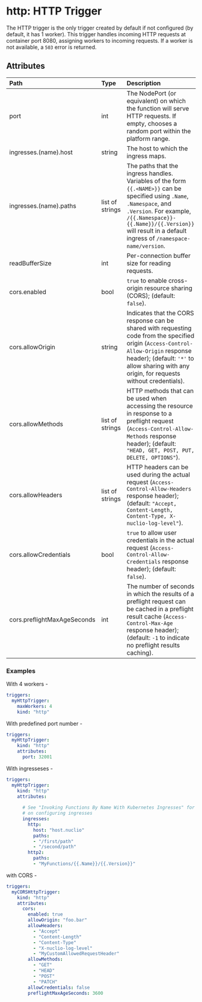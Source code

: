 # http: HTTP Trigger

The HTTP trigger is the only trigger created by default if not configured (by default, it has 1 worker). This trigger handles incoming HTTP requests at container port 8080, assigning workers to incoming requests. If a worker is not available, a `503` error is returned.

## Attributes

| **Path** | **Type** | **Description** |
| :--- | :--- | :--- |
| port | int | The NodePort (or equivalent) on which the function will serve HTTP requests. If empty, chooses a random port within the platform range. |
| ingresses.(name).host | string | The host to which the ingress maps. |
| ingresses.(name).paths | list of strings | The paths that the ingress handles. Variables of the form `{{.<NAME>}}` can be specified using `.Name`, `.Namespace`, and `.Version`. For example, `/{{.Namespace}}-{{.Name}}/{{.Version}}` will result in a default ingress of `/namespace-name/version`. |
| readBufferSize | int | Per-connection buffer size for reading requests. |
| cors.enabled | bool | `true` to enable cross-origin resource sharing (CORS); (default: `false`). |
| cors.allowOrigin | string | Indicates that the CORS response can be shared with requesting code from the specified origin (`Access-Control-Allow-Origin` response header); (default: `'*'` to allow sharing with any origin, for requests without credentials). |
| cors.allowMethods | list of strings | HTTP methods that can be used when accessing the resource in response to a preflight request (`Access-Control-Allow-Methods` response header); (default: `"HEAD, GET, POST, PUT, DELETE, OPTIONS"`). |
| cors.allowHeaders | list of strings | HTTP headers can be used during the actual request (`Access-Control-Allow-Headers` response header); (default: `"Accept, Content-Length, Content-Type, X-nuclio-log-level"`). |
| cors.allowCredentials | bool | `true` to allow user credentials in the actual request (`Access-Control-Allow-Credentials` response header); (default: `false`). |
| cors.preflightMaxAgeSeconds | int | The number of seconds in which the results of a preflight request can be cached in a preflight result cache (`Access-Control-Max-Age` response header); (default: `-1` to indicate no preflight results caching). |

### Examples

With 4 workers -

```yaml
triggers:
  myHttpTrigger:
    maxWorkers: 4
    kind: "http"
```

With predefined port number -

```yaml
triggers:
  myHttpTrigger:
    kind: "http"
    attributes:
      port: 32001
```

With ingresseses -

```yaml
triggers:
  myHttpTrigger:
    kind: "http"
    attributes:
  
      # See "Invoking Functions By Name With Kubernetes Ingresses" for more details
      # on configuring ingresses
      ingresses:
        http:
          host: "host.nuclio"
          paths:
          - "/first/path"
          - "/second/path"
        http2:
          paths:
          - "MyFunctions/{{.Name}}/{{.Version}}"
```

with CORS -

```yaml
triggers:
  myCORSHttpTrigger:
    kind: "http"
    attributes:
      cors:
        enabled: true
        allowOrigin: "foo.bar"
        allowHeaders:
          - "Accept"
          - "Content-Length"
          - "Content-Type"
          - "X-nuclio-log-level"
          - "MyCustomAllowedRequestHeader"
        allowMethods:
          - "GET"
          - "HEAD"
          - "POST"
          - "PATCH"
        allowCredentials: false
        preflightMaxAgeSeconds: 3600
```

